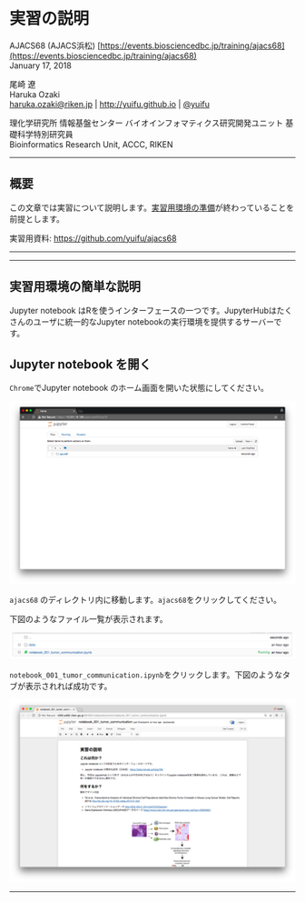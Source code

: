 # 実習の説明

AJACS68 (AJACS浜松) [https://events.biosciencedbc.jp/training/ajacs68](https://events.biosciencedbc.jp/training/ajacs68)  
January 17, 2018

尾崎 遼  
Haruka Ozaki  
haruka.ozaki@riken.jp | http://yuifu.github.io | [@yuifu](https://twitter.com/yuifu)

理化学研究所 情報基盤センター バイオインフォマティクス研究開発ユニット 基礎科学特別研究員  
Bioinformatics Research Unit, ACCC, RIKEN


----

## 概要

この文章では実習について説明します。[実習用環境の準備](tutorial_00_prepare_environment.md)が終わっていることを前提とします。

実習用資料: https://github.com/yuifu/ajacs68

----


----

## 実習用環境の簡単な説明

Jupyter notebook はRを使うインターフェースの一つです。JupyterHubはたくさんのユーザに統一的なJupyter notebookの実行環境を提供するサーバーです。


## Jupyter notebook を開く

`Chrome`でJupyter notebook のホーム画面を開いた状態にしてください。

![](assets/tutorial_01_run_jupyter_notebook-34f81.png)

`ajacs68` のディレクトリ内に移動します。`ajacs68`をクリックしてください。

下図のようなファイル一覧が表示されます。

![](assets/tutorial_01_run_jupyter_notebook-42197.png)

`notebook_001_tumor_communication.ipynb`をクリックします。下図のようなタブが表示されれば成功です。

![](assets/tutorial_01_run_jupyter_notebook-f5ebd.png)



----
